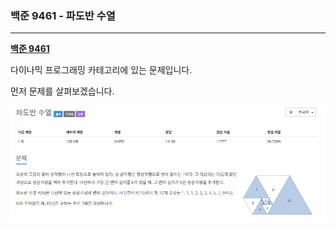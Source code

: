 ### 백준 9461 - 파도반 수열

---

**[백준 9461](https://www.acmicpc.net/problem/9461)**

다이나믹 프로그래밍 카테고리에 있는 문제입니다.

먼저 문제를 살펴보겠습니다.

![문제](images/문제.png)
